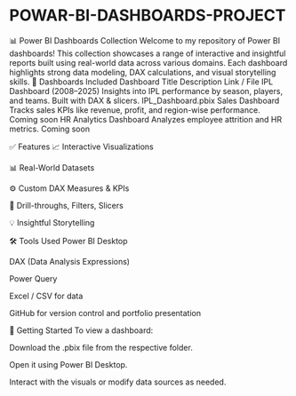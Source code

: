 # POWAR-BI-DASHBOARDS-PROJECT
📊 Power BI Dashboards Collection
Welcome to my repository of Power BI dashboards! This collection showcases a range of interactive and insightful reports built using real-world data across various domains. Each dashboard highlights strong data modeling, DAX calculations, and visual storytelling skills.
📌 Dashboards Included
Dashboard Title	Description	Link / File
IPL Dashboard (2008–2025)	Insights into IPL performance by season, players, and teams. Built with DAX & slicers.	IPL_Dashboard.pbix
Sales Dashboard	Tracks sales KPIs like revenue, profit, and region-wise performance.	Coming soon
HR Analytics Dashboard	Analyzes employee attrition and HR metrics.	Coming soon

✅ Features
📈 Interactive Visualizations

📊 Real-World Datasets

⚙️ Custom DAX Measures & KPIs

🧩 Drill-throughs, Filters, Slicers

💡 Insightful Storytelling

🛠️ Tools Used
Power BI Desktop

DAX (Data Analysis Expressions)

Power Query

Excel / CSV for data

GitHub for version control and portfolio presentation

🚀 Getting Started
To view a dashboard:

Download the .pbix file from the respective folder.

Open it using Power BI Desktop.

Interact with the visuals or modify data sources as needed.


